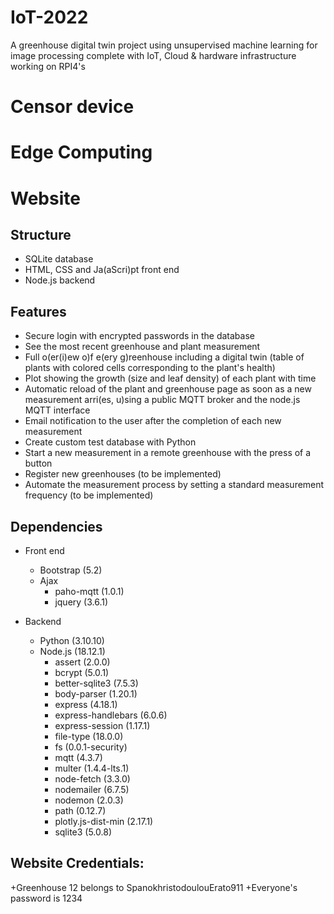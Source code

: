 # IoT-2022
A greenhouse digital twin project using unsupervised machine learning for image processing complete with IoT, Cloud & hardware infrastructure working on RPI4's

# Censor device

# Edge Computing

# Website

## Structure

+ SQLite database
+ HTML, CSS and Ja(aScri)pt front end
+ Node.js backend
  
## Features

+ Secure login with encrypted passwords in the database
+ See the most recent greenhouse and plant measurement
+ Full o(er(i)ew o)f e(ery g)reenhouse including a digital twin (table of plants with colored cells corresponding to the plant's health)
+ Plot showing the growth (size and leaf density) of each plant with time
+ Automatic reload of the plant and greenhouse page as soon as a new measurement arri(es, u)sing a public MQTT broker and the node.js MQTT interface
+ Email notification to the user after the completion of each new measurement
+ Create custom test database with Python
+ Start a new measurement in a remote greenhouse with the press of a button 
+ Register new greenhouses (to be implemented)
+ Automate the measurement process by setting a standard measurement frequency (to be implemented)

  
## Dependencies
+ Front end  

  + Bootstrap (5.2)
  + Ajax
    - paho-mqtt (1.0.1)
    - jquery (3.6.1)
+ Backend

  + Python (3.10.10)
  + Node.js (18.12.1)
    - assert (2.0.0)
    -  bcrypt (5.0.1)
    - better-sqlite3 (7.5.3)
    - body-parser (1.20.1)
    - express (4.18.1)
    - express-handlebars (6.0.6)
    - express-session (1.17.1)
    - file-type (18.0.0)
    - fs (0.0.1-security)
    - mqtt (4.3.7)
    - multer (1.4.4-lts.1)
    - node-fetch (3.3.0)
    - nodemailer (6.7.5)
    - nodemon (2.0.3)
    - path (0.12.7)
    - plotly.js-dist-min (2.17.1)
    - sqlite3 (5.0.8)

## Website Credentials:
+Greenhouse 12 belongs to SpanokhristodoulouErato911
+Everyone's password is 1234
